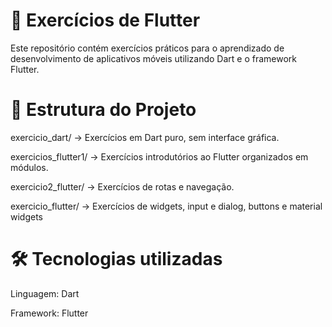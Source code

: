 # 📱 Exercícios de Flutter
Este repositório contém exercícios práticos para o aprendizado de desenvolvimento de aplicativos móveis utilizando Dart e o framework Flutter.

# 📂 Estrutura do Projeto
exercicio_dart/ → Exercícios em Dart puro, sem interface gráfica.

exercicios_flutter1/ → Exercícios introdutórios ao Flutter organizados em módulos.

exercicio2_flutter/ → Exercícios de rotas e navegação.

exercicio_flutter/  → Exercícios de widgets, input e dialog,
buttons e material widgets

# 🛠️ Tecnologias utilizadas
Linguagem: Dart

Framework: Flutter
